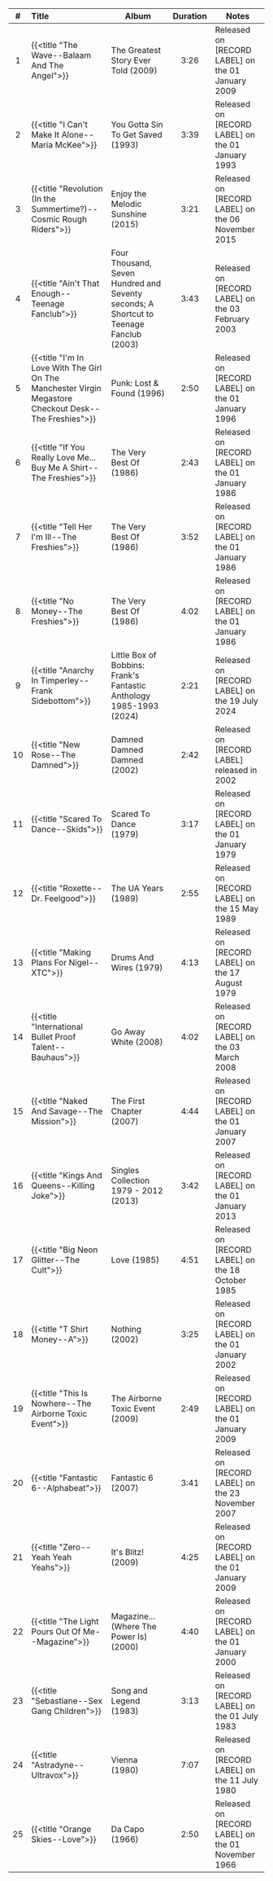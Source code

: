 | #  | Title                                                                                                  | Album                                                                                  | Duration | Notes                                              |
|:--:|:-------------------------------------------------------------------------------------------------------|----------------------------------------------------------------------------------------|:--------:|----------------------------------------------------|
| 1  | {{<title "The Wave--Balaam And The Angel">}}                                                           | The Greatest Story Ever Told (2009)                                                    |   3:26   | Released on [RECORD LABEL] on the 01 January 2009  |
| 2  | {{<title "I Can't Make It Alone--Maria McKee">}}                                                       | You Gotta Sin To Get Saved (1993)                                                      |   3:39   | Released on [RECORD LABEL] on the 01 January 1993  |
| 3  | {{<title "Revolution (In the Summertime?)--Cosmic Rough Riders">}}                                     | Enjoy the Melodic Sunshine (2015)                                                      |   3:21   | Released on [RECORD LABEL] on the 06 November 2015 |
| 4  | {{<title "Ain't That Enough--Teenage Fanclub">}}                                                       | Four Thousand, Seven Hundred and Seventy seconds; A Shortcut to Teenage Fanclub (2003) |   3:43   | Released on [RECORD LABEL] on the 03 February 2003 |
| 5  | {{<title "I'm In Love With The Girl On The Manchester Virgin Megastore Checkout Desk--The Freshies">}} | Punk: Lost & Found (1996)                                                              |   2:50   | Released on [RECORD LABEL] on the 01 January 1996  |
| 6  | {{<title "If You Really Love Me... Buy Me A Shirt--The Freshies">}}                                    | The Very Best Of (1986)                                                                |   2:43   | Released on [RECORD LABEL] on the 01 January 1986  |
| 7  | {{<title "Tell Her I'm Ill--The Freshies">}}                                                           | The Very Best Of (1986)                                                                |   3:52   | Released on [RECORD LABEL] on the 01 January 1986  |
| 8  | {{<title "No Money--The Freshies">}}                                                                   | The Very Best Of (1986)                                                                |   4:02   | Released on [RECORD LABEL] on the 01 January 1986  |
| 9  | {{<title "Anarchy In Timperley--Frank Sidebottom">}}                                                   | Little Box of Bobbins: Frank's Fantastic Anthology 1985-1993 (2024)                    |   2:21   | Released on [RECORD LABEL] on the 19 July 2024     |
| 10 | {{<title "New Rose--The Damned">}}                                                                     | Damned Damned Damned (2002)                                                            |   2:42   | Released on [RECORD LABEL] released in 2002        |
| 11 | {{<title "Scared To Dance--Skids">}}                                                                   | Scared To Dance (1979)                                                                 |   3:17   | Released on [RECORD LABEL] on the 01 January 1979  |
| 12 | {{<title "Roxette--Dr. Feelgood">}}                                                                    | The UA Years (1989)                                                                    |   2:55   | Released on [RECORD LABEL] on the 15 May 1989      |
| 13 | {{<title "Making Plans For Nigel--XTC">}}                                                              | Drums And Wires (1979)                                                                 |   4:13   | Released on [RECORD LABEL] on the 17 August 1979   |
| 14 | {{<title "International Bullet Proof Talent--Bauhaus">}}                                               | Go Away White (2008)                                                                   |   4:02   | Released on [RECORD LABEL] on the 03 March 2008    |
| 15 | {{<title "Naked And Savage--The Mission">}}                                                            | The First Chapter (2007)                                                               |   4:44   | Released on [RECORD LABEL] on the 01 January 2007  |
| 16 | {{<title "Kings And Queens--Killing Joke">}}                                                           | Singles Collection 1979 - 2012 (2013)                                                  |   3:42   | Released on [RECORD LABEL] on the 01 January 2013  |
| 17 | {{<title "Big Neon Glitter--The Cult">}}                                                               | Love (1985)                                                                            |   4:51   | Released on [RECORD LABEL] on the 18 October 1985  |
| 18 | {{<title "T Shirt Money--A">}}                                                                         | Nothing (2002)                                                                         |   3:25   | Released on [RECORD LABEL] on the 01 January 2002  |
| 19 | {{<title "This Is Nowhere--The Airborne Toxic Event">}}                                                | The Airborne Toxic Event (2009)                                                        |   2:49   | Released on [RECORD LABEL] on the 01 January 2009  |
| 20 | {{<title "Fantastic 6--Alphabeat">}}                                                                   | Fantastic 6 (2007)                                                                     |   3:41   | Released on [RECORD LABEL] on the 23 November 2007 |
| 21 | {{<title "Zero--Yeah Yeah Yeahs">}}                                                                    | It's Blitz! (2009)                                                                     |   4:25   | Released on [RECORD LABEL] on the 01 January 2009  |
| 22 | {{<title "The Light Pours Out Of Me--Magazine">}}                                                      | Magazine... (Where The Power Is) (2000)                                                |   4:40   | Released on [RECORD LABEL] on the 01 January 2000  |
| 23 | {{<title "Sebastiane--Sex Gang Children">}}                                                            | Song and Legend (1983)                                                                 |   3:13   | Released on [RECORD LABEL] on the 01 July 1983     |
| 24 | {{<title "Astradyne--Ultravox">}}                                                                      | Vienna (1980)                                                                          |   7:07   | Released on [RECORD LABEL] on the 11 July 1980     |
| 25 | {{<title "Orange Skies--Love">}}                                                                       | Da Capo (1966)                                                                         |   2:50   | Released on [RECORD LABEL] on the 01 November 1966 |

